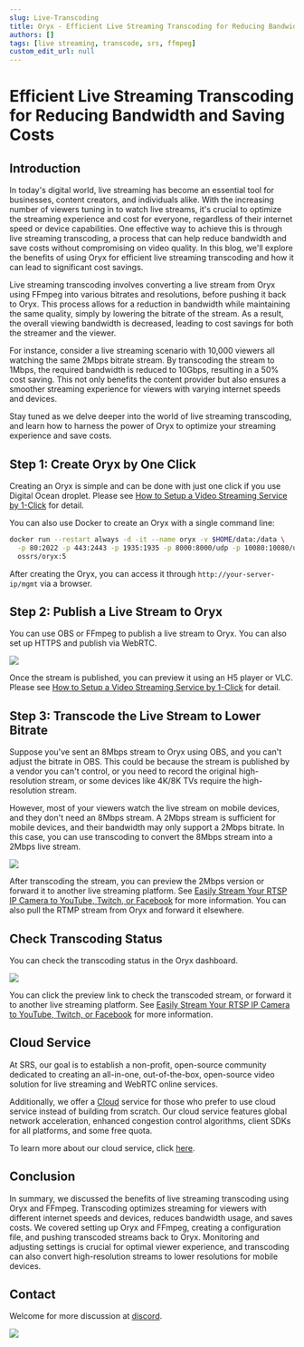 ```yaml
---
slug: Live-Transcoding
title: Oryx - Efficient Live Streaming Transcoding for Reducing Bandwidth and Saving Costs
authors: []
tags: [live streaming, transcode, srs, ffmpeg]
custom_edit_url: null
---
```


# Efficient Live Streaming Transcoding for Reducing Bandwidth and Saving Costs

## Introduction

In today's digital world, live streaming has become an essential tool for businesses, content creators, and 
individuals alike. With the increasing number of viewers tuning in to watch live streams, it's crucial to optimize 
the streaming experience and cost for everyone, regardless of their internet speed or device capabilities. One 
effective way to achieve this is through live streaming transcoding, a process that can help reduce bandwidth 
and save costs without compromising on video quality. In this blog, we'll explore the benefits of using Oryx 
for efficient live streaming transcoding and how it can lead to significant cost savings.

<!--truncate-->

Live streaming transcoding involves converting a live stream from Oryx using FFmpeg into various bitrates and 
resolutions, before pushing it back to Oryx. This process allows for a reduction in bandwidth while maintaining 
the same quality, simply by lowering the bitrate of the stream. As a result, the overall viewing bandwidth is
decreased, leading to cost savings for both the streamer and the viewer.

For instance, consider a live streaming scenario with 10,000 viewers all watching the same 2Mbps bitrate stream. 
By transcoding the stream to 1Mbps, the required bandwidth is reduced to 10Gbps, resulting in a 50% cost saving. 
This not only benefits the content provider but also ensures a smoother streaming experience for viewers with 
varying internet speeds and devices.

Stay tuned as we delve deeper into the world of live streaming transcoding, and learn how to harness the power 
of Oryx to optimize your streaming experience and save costs.

## Step 1: Create Oryx by One Click

Creating an Oryx is simple and can be done with just one click if you use Digital Ocean droplet.
Please see [How to Setup a Video Streaming Service by 1-Click](./2022-04-09-Oryx-Tutorial.md) for detail.

You can also use Docker to create an Oryx with a single command line:

```bash
docker run --restart always -d -it --name oryx -v $HOME/data:/data \
  -p 80:2022 -p 443:2443 -p 1935:1935 -p 8000:8000/udp -p 10080:10080/udp \
  ossrs/oryx:5
```

After creating the Oryx, you can access it through `http://your-server-ip/mgmt` via a browser.

## Step 2: Publish a Live Stream to Oryx

You can use OBS or FFmpeg to publish a live stream to Oryx. You can also set up HTTPS and publish via WebRTC.

![](/img/blog-2023-10-21-01.png)

Once the stream is published, you can preview it using an H5 player or VLC.
Please see [How to Setup a Video Streaming Service by 1-Click](./2022-04-09-Oryx-Tutorial.md) for detail.

## Step 3: Transcode the Live Stream to Lower Bitrate

Suppose you've sent an 8Mbps stream to Oryx using OBS, and you can't adjust the bitrate in OBS. This could 
be because the stream is published by a vendor you can't control, or you need to record the original high-resolution 
stream, or some devices like 4K/8K TVs require the high-resolution stream.

However, most of your viewers watch the live stream on mobile devices, and they don't need an 8Mbps stream. A 2Mbps 
stream is sufficient for mobile devices, and their bandwidth may only support a 2Mbps bitrate. In this case, you can
use transcoding to convert the 8Mbps stream into a 2Mbps live stream.

![](/img/blog-2023-10-21-02.png)

After transcoding the stream, you can preview the 2Mbps version or forward it to another live streaming platform.
See [Easily Stream Your RTSP IP Camera to YouTube, Twitch, or Facebook](./2023-10-11-Oryx-Stream-IP-Camera-Events.md) 
for more information. You can also pull the RTMP stream from Oryx and forward it elsewhere.

## Check Transcoding Status

You can check the transcoding status in the Oryx dashboard.

![](/img/blog-2023-10-21-03.png)

You can click the preview link to check the transcoded stream, or forward it to another live streaming platform.
See [Easily Stream Your RTSP IP Camera to YouTube, Twitch, or Facebook](./2023-10-11-Oryx-Stream-IP-Camera-Events.md)
for more information.

## Cloud Service

At SRS, our goal is to establish a non-profit, open-source community dedicated to creating an all-in-one, 
out-of-the-box, open-source video solution for live streaming and WebRTC online services.

Additionally, we offer a [Cloud](../cloud) service for those who prefer to use cloud service instead of building from 
scratch. Our cloud service features global network acceleration, enhanced congestion control algorithms, 
client SDKs for all platforms, and some free quota.

To learn more about our cloud service, click [here](../cloud).

## Conclusion

In summary, we discussed the benefits of live streaming transcoding using Oryx and FFmpeg. Transcoding optimizes 
streaming for viewers with different internet speeds and devices, reduces bandwidth usage, and saves costs. We 
covered setting up Oryx and FFmpeg, creating a configuration file, and pushing transcoded streams back to 
Oryx. Monitoring and adjusting settings is crucial for optimal viewer experience, and transcoding can also 
convert high-resolution streams to lower resolutions for mobile devices.

## Contact

Welcome for more discussion at [discord](https://discord.gg/bQUPDRqy79).

![](https://ossrs.io/gif/v1/sls.gif?site=ossrs.io&path=/lts/blog-en/2023-10-21-Live-Transcoding)
